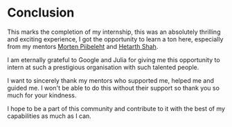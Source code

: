 # Conclusion

This marks the completion of my internship, this was an absolutely thrilling and exciting experience, I got the opportunity to learn a ton here, especially from my mentors [Morten Piibeleht](https://github.com/mortenpi) and [Hetarth Shah](https://github.com/Hetarth02).

I am eternally grateful to Google and Julia for giving me this opportunity to intern at such a prestigious organisation with such talented people.

I want to sincerely thank my mentors who supported me, helped me and guided me. I won't be able to do this without their support so thank you so much for your kindness.

I hope to be a part of this community and contribute to it with the best of my capabilities as much as I can.